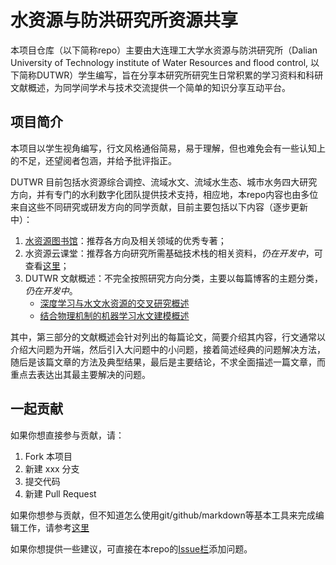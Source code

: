 # 水资源与防洪研究所资源共享

本项目仓库（以下简称repo）主要由大连理工大学水资源与防洪研究所（Dalian University of Technology institute of Water Resources and flood control, 以下简称DUTWR）学生编写，旨在分享本研究所研究生日常积累的学习资料和科研文献概述，为同学间学术与技术交流提供一个简单的知识分享互动平台。

## 项目简介

本项目以学生视角编写，行文风格通俗简易，易于理解，但也难免会有一些认知上的不足，还望阅者包涵，并给予批评指正。

DUTWR 目前包括水资源综合调控、流域水文、流域水生态、城市水务四大研究方向，并有专门的水利数字化团队提供技术支持，相应地，本repo内容也由多位来自这些不同研究或研发方向的同学贡献，目前主要包括以下内容（逐步更新中）：

1. [水资源图书馆](https://fsjwlf.github.io/WaterResources/WaterResourcesBooks)：推荐各方向及相关领域的优秀专著；
2. 水资源云课堂：推荐各方向研究所需基础技术栈的相关资料，*仍在开发中*，可查看[这里](https://github.com/OuyangWenyu/WaterResources/blob/dev/WaterResourcesWeb.md)；
3. DUTWR 文献概述：不完全按照研究方向分类，主要以每篇博客的主题分类，*仍在开发中*。
    - [深度学习与水文水资源的交叉研究概述](https://github.com/OuyangWenyu/WaterResources/blob/dev/papers/hydro-awesome-dl.md)
    - [结合物理机制的机器学习水文建模概述](https://github.com/OuyangWenyu/WaterResources/blob/dev/papers/hydro-awesome-pgml.md) 

其中，第三部分的文献概述会针对列出的每篇论文，简要介绍其内容，行文通常以介绍大问题为开端，然后引入大问题中的小问题，接着简述经典的问题解决方法，随后是该篇文章的方法及典型结果，最后是主要结论，不求全面描述一篇文章，而重点去表达出其最主要解决的问题。

## 一起贡献

如果你想直接参与贡献，请：

1. Fork 本项目
2. 新建 xxx 分支
3. 提交代码
4. 新建 Pull Request

如果你想参与贡献，但不知道怎么使用git/github/markdown等基本工具来完成编辑工作，请参考[这里](https://github.com/OuyangWenyu/WaterResources/blob/dev/tools/writing-tool.md)

如果你想提供一些建议，可直接在本repo的[Issue栏](https://github.com/fsjwlf/WaterResources/issues)添加问题。

